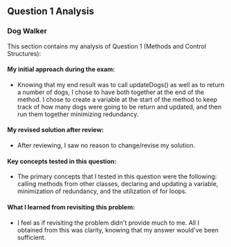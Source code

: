 ## Question 1 Analysis
### Dog Walker

This section contains my analysis of Question 1 (Methods and Control Structures):

#### My initial approach during the exam:
- Knowing that my end result was to call updateDogs() as well as to return a number of dogs, I chose to have both together at the end of the method. I chose to create a variable at the start of the method to keep track of how many dogs were going to be return and updated, and then run them together minimizing redundancy.
  
#### My revised solution after review:
- After reviewing, I saw no reason to change/revise my solution.
  
#### Key concepts tested in this question:
- The primary concepts that I tested in this question were the following: calling methods from other classes, declaring and updating a variable, minimization of redundancy, and the utilization of for loops.
  
#### What I learned from revisiting this problem:
- I feel as if revisiting the problem didn't provide much to me. All I obtained from this was clarity, knowing that my answer would've been sufficient.
